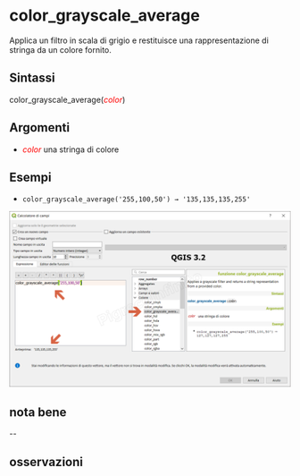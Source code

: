 # color_grayscale_average

Applica un filtro in scala di grigio e restituisce una rappresentazione di stringa da un colore fornito.

## Sintassi

color_grayscale_average(_<span style="color:red;">color</span>_)

## Argomenti

* _<span style="color:red;">color</span>_ una stringa di colore

## Esempi

* `color_grayscale_average('255,100,50') → '135,135,135,255'`

![](../../img/colore/color_grayscale_average/color_grayscale_average1.png)

## nota bene

--

## osservazioni
